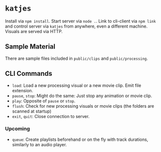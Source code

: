 # `katjes`

Install via `npm install`. Start server via `node .`. Link to cli-client via `npm link` and control server via `katjes` from anywhere, even a different machine. Visuals are served via HTTP.

## Sample Material

There are sample files included in `public/clips` and `public/processing`.

## CLI Commands

* `load`: Load a new processing visual or a new movie clip. Emit file extension.
* `pause`, `stop`: Might do the same: Just stop any animation or movie clip.
* `play`: Opposite of `pause` or `stop`.
* `flush`: Check for new processing visuals or movie clips (the folders are scanned at startup)
* `exit`, `quit`: Close connection to server.

### Upcoming

* `queue`: Create playlists beforehand or on the fly with track durations, similarly to an audio player.